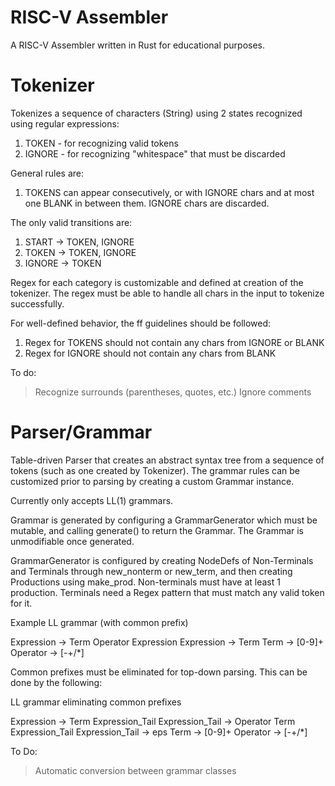 # RISC-V Assembler

A RISC-V Assembler written in Rust for educational purposes.

# Tokenizer

Tokenizes a sequence of characters (String) using 2 states recognized using regular expressions:
1. TOKEN - for recognizing valid tokens
2. IGNORE - for recognizing "whitespace" that must be discarded

General rules are:
1. TOKENS can appear consecutively, or with IGNORE chars and at most one BLANK in between them. IGNORE chars are discarded.

The only valid transitions are:
1. START -> TOKEN, IGNORE
2. TOKEN -> TOKEN, IGNORE
3. IGNORE -> TOKEN

Regex for each category is customizable and defined at creation of the tokenizer. The regex must be able to handle all chars in the input to tokenize successfully.

For well-defined behavior, the ff guidelines should be followed:
1. Regex for TOKENS should not contain any chars from IGNORE or BLANK
2. Regex for IGNORE should not contain any chars from BLANK

To do:
> Recognize surrounds (parentheses, quotes, etc.)
> Ignore comments


# Parser/Grammar

Table-driven Parser that creates an abstract syntax tree from a sequence of tokens (such as one created by Tokenizer). The grammar rules can be customized prior to parsing by creating a custom Grammar instance.

Currently only accepts LL(1) grammars.

Grammar is generated by configuring a GrammarGenerator which must be mutable, and calling generate() to return the Grammar. The Grammar is unmodifiable once generated.

GrammarGenerator is configured by creating NodeDefs of Non-Terminals and Terminals through new_nonterm or new_term, and then creating Productions using make_prod. Non-terminals must have at least 1 production. Terminals need a Regex pattern that must match any valid token for it.

Example LL grammar (with common prefix)

Expression -> Term Operator Expression
Expression -> Term
Term -> [0-9]+
Operator -> [-+/*]

Common prefixes must be eliminated for top-down parsing. This can be done by the following:

LL grammar eliminating common prefixes

Expression -> Term Expression_Tail
Expression_Tail -> Operator Term Expression_Tail
Expression_Tail -> eps
Term -> [0-9]+
Operator -> [-+/*]

To Do:
> Automatic conversion between grammar classes